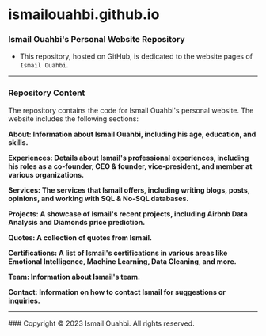 # ismailouahbi.github.io

### Ismail Ouahbi's Personal Website Repository
- This repository, hosted on GitHub, is dedicated to the website pages of `Ismail Ouahbi`.

<hr>

### Repository Content
The repository contains the code for Ismail Ouahbi's personal website. The website includes the following sections:

**About: Information about Ismail Ouahbi, including his age, education, and skills.**

**Experiences: Details about Ismail's professional experiences, including his roles as a co-founder, CEO & founder, vice-president, and member at various organizations.**

**Services: The services that Ismail offers, including writing blogs, posts, opinions, and working with SQL & No-SQL databases.**

**Projects: A showcase of Ismail's recent projects, including Airbnb Data Analysis and Diamonds price prediction.**

**Quotes: A collection of quotes from Ismail.**

**Certifications: A list of Ismail's certifications in various areas like Emotional Intelligence, Machine Learning, Data Cleaning, and more.**

**Team: Information about Ismail's team.**

**Contact: Information on how to contact Ismail for suggestions or inquiries.**

<hr>
### Copyright
© 2023 Ismail Ouahbi. All rights reserved.
